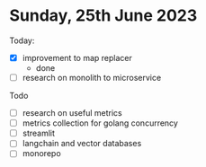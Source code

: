 # Sunday, 25th June 2023

Today:
- [x] improvement to map replacer
	- done
- [ ] research on monolith to microservice

Todo
- [ ] research on useful metrics
- [ ] metrics collection for golang concurrency
- [ ] streamlit
- [ ] langchain and vector databases
- [ ] monorepo
